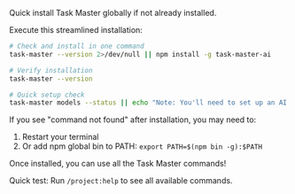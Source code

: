 Quick install Task Master globally if not already installed.

Execute this streamlined installation:

```sh
# Check and install in one command
task-master --version 2>/dev/null || npm install -g task-master-ai

# Verify installation
task-master --version

# Quick setup check
task-master models --status || echo "Note: You'll need to set up an AI provider API key"
```

If you see "command not found" after installation, you may need to:

1. Restart your terminal
2. Or add npm global bin to PATH: `export PATH=$(npm bin -g):$PATH`

Once installed, you can use all the Task Master commands!

Quick test: Run `/project:help` to see all available commands.
